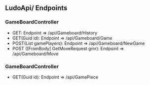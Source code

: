 ## LudoApi/ Endpoints

### GameBoardController 
 - GET: Endpoint => /api/Gameboard/History
 - GET(Guid id): Endpoint => /api/Gameboard/Game
 - POST(List<GamePlayer> gamePlayers): Endpoint => /api/Gameboard/NewGame
 - POST ([FromBody] GetMoveRequest gmr): Endpoint => /api/Gameboard/Move

### GameBoardController 
- GET(Guid id): Endpoint => /api/GamePiece
	
	
